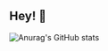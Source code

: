 ## Hey! 👋
![Anurag's GitHub stats](https://github-readme-stats.vercel.app/api?username=fvergaracl&show_icons=true&theme=radical)
